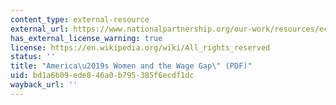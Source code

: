 ```yaml
---
content_type: external-resource
external_url: https://www.nationalpartnership.org/our-work/resources/economic-justice/fair-pay/americas-women-and-the-wage-gap.pdf
has_external_license_warning: true
license: https://en.wikipedia.org/wiki/All_rights_reserved
status: ''
title: "America\u2019s Women and the Wage Gap\" (PDF)"
uid: bd1a6b09-ede8-46a0-b795-385f6ecdf1dc
wayback_url: ''
---
```

